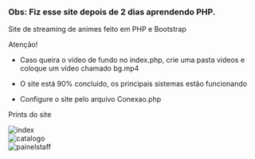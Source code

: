 ### Obs: Fiz esse site depois de 2 dias aprendendo PHP.
Site de streaming de animes feito em PHP e Bootstrap

Atenção!  
* Caso queira o vídeo de fundo no index.php, crie uma pasta videos e coloque um vídeo chamado bg.mp4  

* O site está 90% concluído, os principais sistemas estão funcionando
* Configure o site pelo arquivo Conexao.php  

Prints do site

![index](https://i.imgur.com/XofGeFi.png)  
![catalogo](https://i.imgur.com/l2FHxGa.png)  
![painelstaff](https://i.imgur.com/cKurdwv.png)  
